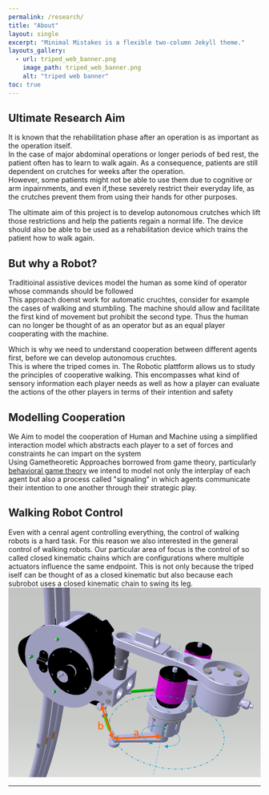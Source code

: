 ```yaml
---
permalink: /research/
title: "About"
layout: single
excerpt: "Minimal Mistakes is a flexible two-column Jekyll theme."
layouts_gallery:
  - url: triped_web_banner.png
    image_path: triped_web_banner.png
    alt: "triped web banner"
toc: true
---
```


## Ultimate Research Aim
<p>It is known that the rehabilitation phase after an operation is as important as the operation itself.<br>
In the case of major abdominal operations or longer periods of bed rest, the patient often has to learn to walk again.
As a consequence, patients are still dependent on crutches for weeks after the operation.<br>
 However, some patients might not be able to use them due to cognitive or arm inpairnments, and even if,these severely restrict their everyday life, 
 as the crutches prevent them from using their hands for other purposes.</p>

<p> The ultimate aim of this project is to develop autonomous crutches which lift those restrictions and help the patients regain a normal life.
The device should also be able to be used as a rehabilitation device which trains the patient how to walk again. </p>


## But why a Robot?
<p>
Traditioinal assistive devices model the human as some kind of operator whose commands should be followed <br>
This approach doenst work for automatic cruchtes, consider for example the cases of walking and stumbling. The machine should allow and facilitate the first kind of movement but prohibit the second type.
Thus the human can no longer be thought of as an operator but as an equal player cooperating with the machine. </p> 

<p> Which is why we need to understand cooperation between different agents first, before we can develop autonomous cruchtes. <br>
This is where the triped comes in. The Robotic plattform allows us to study the principles of cooperative walking.
This encompasses what kind of sensory information each player needs as well as how a player can evaluate the actions of the other players in terms of their intention and safety
</p>


## Modelling Cooperation
We Aim to model the cooperation of Human and Machine using a simplified interaction model which abstracts each player to a set of forces and constraints he can impart on the system <br>
Using Gametheoretic Approaches borrowed from game theory, particularly <a href="https://en.wikipedia.org/wiki/Behavioral_game_theory"> behavioral game theory</a> we intend to model not only the interplay of each agent  but also a process called "signaling" in which agents communicate their intention to one another through their strategic play. 


## Walking Robot Control
Even with a cenral agent controlling everything, the control of walking robots is a hard task. 
For this reason we also interested in the general control of walking robots.
Our particular area of focus is the control of so called closed kinematic chains which are configurations where multiple actuators influence the same endpoint.
This is not only because the triped iself can be thought of as a closed kinematic but also because each subrobot uses a closed kinematic chain to swing its leg.
![level mechanism](https://raw.githubusercontent.com/TriPed-Robot/TriPed-Robot.github.io/master/Hebel_1.PNG)

---

